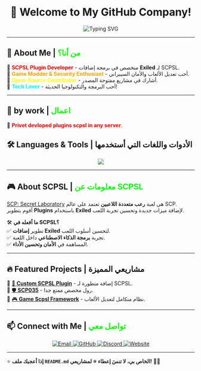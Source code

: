 <h1 align="center">👋 Welcome to My GitHub Company!</h1>

<p align="center">
  <img src="https://readme-typing-svg.demolab.com?font=Fira+Code&size=22&pause=1000&color=00FF00&center=true&vCenter=true&width=500&lines=SCPSL+Plugin+Developer;NEW roles and items+and+Game+Modding;Open-Source+Contributor;Loves+Java%2C+C%23%2C+Python+%26+More!" alt="Typing SVG">
</p>

---

## 🚀 About Me | <span style="color:#00FF00">من أنا؟</span>
🔹 <span style="color:#FF0000">**SCPSL Plugin Developer**</span> - متخصص في برمجة إضافات **Exiled** لـ SCPSL.  
🔹 <span style="color:#FFA500">**Game Modder & Security Enthusiast**</span> - أحب تعديل الألعاب والأمان السيبراني.  
🔹 <span style="color:#FFFF00">**Open-Source Contributor**</span> - أشارك في مشاريع مفتوحة المصدر.  
🔹 <span style="color:#00FFFF">**Tech Lover**</span> - أحب البرمجة والتكنولوجيا الحديثة!  

---
## 🚀 by work | <span style="color:#00FF00">اعمال</span>
🔹 <span style="color:#FF0000">**Privet devloped plugins scpsl in any server**.  


## 🛠️ Languages & Tools | الأدوات واللغات التي أستخدمها  
<p align="center">
  <img src="https://skillicons.dev/icons?i=java,cs,python,c,cpp,html,css,js,mysql,git,github,vscode,jetbrains" />
</p>

---

## 🎮 About SCPSL | <span style="color:#00FF00">معلومات عن SCPSL</span>  
[SCP: Secret Laboratory](https://scpslgame.com/) هي لعبة **رعب متعددة اللاعبين** تعتمد على عالم SCP.  
أقوم بتطوير **Plugins** باستخدام **Exiled** لإضافة ميزات جديدة وتحسين تجربة اللعب.  

🛠 **ما أفعله في SCPSL؟**  
✅ تطوير **إضافات Exiled** لتحسين أسلوب اللعب.  
✅ تجربة **برمجة الذكاء الاصطناعي** داخل اللعبة.  
✅ المساهمة في **الأمان وتحسين الأداء**.

---

## 🔥 Featured Projects | مشاريعي المميزة  
🔹 [🔧 **Custom SCPSL Plugin**](https://github.com/dzarenafixers/Defibrillator-reviver) - إضافة متطورة لـ SCPSL.  
🔹 [🛡 **SCP035**](https://github.com/dzarenafixers/SCP035) - رول مخصص ممتع جدا.  
🔹 [🎮 **Game Scpsl Framework**](https://github.com/dzarenafixers/DZCP-FW) - نظام متكامل لتعديل الألعاب.

---

## 📫 Connect with Me | <span style="color:#00FF00">تواصل معي</span>  
<p align="center">
  <a href="mailto:dzarenafixersinfo@example.com">
    <img src="https://img.shields.io/badge/Email-D14836?style=for-the-badge&logo=gmail&logoColor=white" alt="Email">
  </a>
  <a href="(https://github.com/dzarenafixers)">
    <img src="https://img.shields.io/badge/GitHub-100000?style=for-the-badge&logo=github&logoColor=white" alt="GitHub">
  </a>
  <a href="https://discord.gg/F9GCpMXMpQ">
    <img src="https://img.shields.io/badge/Discord-7289DA?style=for-the-badge&logo=discord&logoColor=white" alt="Discord">
  </a>
  <a href="https://myscpslshop.com">
    <img src="[https://img.shields.io/badge/Website-00FF00?style=for-the-badge&logo=google-chrome&logoColor=white](https://aquamarine-salamander-733b0c.netlify.app/downloads)" alt="Website">
  </a>
</p>

---

⭐ **إذا أعجبك ملف `README.md` الخاص بي، لا تنسَ إعطاء ⭐ لمشاريعي!** 🚀🔥  

